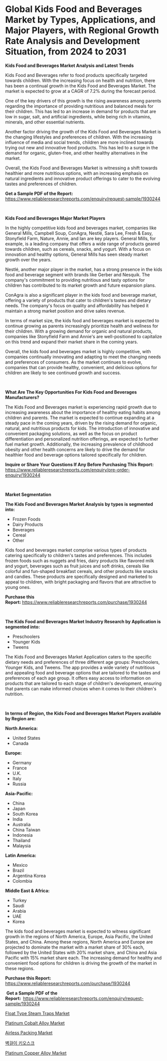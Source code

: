 <p><h1>Global Kids Food and Beverages Market by Types, Applications, and Major Players, with Regional Growth Rate Analysis and Development Situation, from 2024 to 2031</h1></p><p><strong>Kids Food and Beverages Market Analysis and Latest Trends</strong></p>
<p><p>Kids Food and Beverages refer to food products specifically targeted towards children. With the increasing focus on health and nutrition, there has been a continual growth in the Kids Food and Beverages Market. The market is expected to grow at a CAGR of 7.2% during the forecast period. </p><p>One of the key drivers of this growth is the rising awareness among parents regarding the importance of providing nutritious and balanced meals for their children. This has led to an increase in demand for products that are low in sugar, salt, and artificial ingredients, while being rich in vitamins, minerals, and other essential nutrients.</p><p>Another factor driving the growth of the Kids Food and Beverages Market is the changing lifestyles and preferences of children. With the increasing influence of media and social trends, children are more inclined towards trying out new and innovative food products. This has led to a surge in the demand for organic, gluten-free, and other healthy alternatives in the market.</p><p>Overall, the Kids Food and Beverages Market is witnessing a shift towards healthier and more nutritious options, with an increasing emphasis on natural ingredients and innovative product offerings to cater to the evolving tastes and preferences of children.</p></p>
<p><strong>Get a Sample PDF of the Report:&nbsp;</strong> <a href="https://www.reliableresearchreports.com/enquiry/request-sample/1930244">https://www.reliableresearchreports.com/enquiry/request-sample/1930244</a></p>
<p>&nbsp;</p>
<p><strong>Kids Food and Beverages Major Market Players</strong></p>
<p><p>In the highly competitive kids food and beverages market, companies like General Mills, Campbell Soup, ConAgra, Nestlé, Sara Lee, Fresh & Easy, Stonyfield Farm, Nature, Annie, and Ian are key players. General Mills, for example, is a leading company that offers a wide range of products geared towards children, such as cereals, snacks, and yogurt. With a focus on innovation and healthy options, General Mills has seen steady market growth over the years.</p><p>Nestlé, another major player in the market, has a strong presence in the kids food and beverage segment with brands like Gerber and Nesquik. The company's commitment to providing nutritious and tasty options for children has contributed to its market growth and future expansion plans.</p><p>ConAgra is also a significant player in the kids food and beverage market, offering a variety of products that cater to children's tastes and dietary needs. The company's focus on quality and affordability has helped it maintain a strong market position and drive sales revenue.</p><p>In terms of market size, the kids food and beverages market is expected to continue growing as parents increasingly prioritize health and wellness for their children. With a growing demand for organic and natural products, companies like Stonyfield Farm and Annie's are well-positioned to capitalize on this trend and expand their market share in the coming years.</p><p>Overall, the kids food and beverages market is highly competitive, with companies continually innovating and adapting to meet the changing needs and preferences of consumers. As the market continues to evolve, companies that can provide healthy, convenient, and delicious options for children are likely to see continued growth and success.</p></p>
<p>&nbsp;</p>
<p><strong>What Are The Key Opportunities For Kids Food and Beverages Manufacturers?</strong></p>
<p><p>The Kids Food and Beverages market is experiencing rapid growth due to increasing awareness about the importance of healthy eating habits among children and parents. The market is expected to continue expanding at a steady pace in the coming years, driven by the rising demand for organic, natural, and nutritious products for kids. The introduction of innovative and convenient packaging solutions, as well as the focus on product differentiation and personalized nutrition offerings, are expected to further fuel market growth. Additionally, the increasing prevalence of childhood obesity and other health concerns are likely to drive the demand for healthier food and beverage options tailored specifically for children.</p></p>
<p><strong>Inquire or Share Your Questions If Any Before Purchasing This Report:</strong> <a href="https://www.reliableresearchreports.com/enquiry/pre-order-enquiry/1930244">https://www.reliableresearchreports.com/enquiry/pre-order-enquiry/1930244</a></p>
<p>&nbsp;</p>
<p><strong>Market Segmentation</strong></p>
<p><strong>The Kids Food and Beverages Market Analysis by types is segmented into:</strong></p>
<p><ul><li>Frozen Foods</li><li>Dairy Products</li><li>Beverages</li><li>Cereal</li><li>Other</li></ul></p>
<p><p>Kids food and beverages market comprise various types of products catering specifically to children's tastes and preferences. This includes frozen foods such as nuggets and fries, dairy products like flavored milk and yogurt, beverages such as fruit juices and soft drinks, cereals like colorful and fun-shaped breakfast cereals, and other products like snacks and candies. These products are specifically designed and marketed to appeal to children, with bright packaging and flavors that are attractive to young ones.</p></p>
<p><strong>Purchase this Report:&nbsp;</strong><a href="https://www.reliableresearchreports.com/purchase/1930244">https://www.reliableresearchreports.com/purchase/1930244</a></p>
<p>&nbsp;</p>
<p><strong>The Kids Food and Beverages Market Industry Research by Application is segmented into:</strong></p>
<p><ul><li>Preschoolers</li><li>Younger Kids</li><li>Tweens</li></ul></p>
<p><p>The Kids Food and Beverages Market Application caters to the specific dietary needs and preferences of three different age groups: Preschoolers, Younger Kids, and Tweens. The app provides a wide variety of nutritious and appealing food and beverage options that are tailored to the tastes and preferences of each age group. It offers easy access to information on products that are tailored to each stage of children's development, ensuring that parents can make informed choices when it comes to their children's nutrition.</p></p>
<p>&nbsp;</p>
<p><strong>In terms of Region, the Kids Food and Beverages Market Players available by Region are:</strong></p>
<p>
    <p> <strong> North America: </strong>
        <ul>
            <li>United States</li>
            <li>Canada</li>
        </ul>
        </p> 
    <p> <strong> Europe: </strong>
        <ul>
            <li>Germany</li>
            <li>France</li>
            <li>U.K.</li>
            <li>Italy</li>
            <li>Russia</li>
        </ul>
        </p> 
    <p> <strong> Asia-Pacific: </strong>
        <ul>
            <li>China</li>
            <li>Japan</li>
            <li>South Korea</li>
            <li>India</li>
            <li>Australia</li>
            <li>China Taiwan</li>
            <li>Indonesia</li>
            <li>Thailand</li>
            <li>Malaysia</li>
        </ul>
        </p> 
    <p> <strong> Latin America: </strong>
        <ul>
            <li>Mexico</li>
            <li>Brazil</li>
            <li>Argentina Korea</li>
            <li>Colombia</li>
        </ul>
        </p> 
    <p> <strong> Middle East & Africa: </strong>
        <ul>
            <li>Turkey</li>
            <li>Saudi</li>
            <li>Arabia</li>
            <li>UAE</li>
            <li>Korea</li>
        </ul>
    </p>
    </p>
<p><p>The kids food and beverages market is expected to witness significant growth in the regions of North America, Europe, Asia Pacific, the United States, and China. Among these regions, North America and Europe are projected to dominate the market with a market share of 30% each, followed by the United States with 20% market share, and China and Asia Pacific with 15% market share each. The increasing demand for healthy and convenient food options for children is driving the growth of the market in these regions.</p></p>
<p><strong>Purchase this Report: </strong><a href="https://www.reliableresearchreports.com/purchase/1930244">https://www.reliableresearchreports.com/purchase/1930244</a></p>
<p>&nbsp;<strong>Get a Sample PDF of the Report:&nbsp;&nbsp;</strong><a href="https://www.reliableresearchreports.com/enquiry/request-sample/1930244">https://www.reliableresearchreports.com/enquiry/request-sample/1930244</a></p>
<p><strong></strong></p>
<p><p><a href="https://meowing-lemming-dd3.notion.site/Global-Float-Type-Steam-Traps-Market-Size-and-Market-Trends-Insights-and-Projections-from-2024-to-2-97c823376b2942e5aa8791f802d2da85">Float Type Steam Traps Market</a></p><p><a href="https://view.publitas.com/reportprime-1/platinum-cobalt-alloy-market-provides-a-comprehensive-analysis-including-a-macro-overview-of-the-market-as-well-as-micro-details-such-as-market-size-and-competitive-landscape/">Platinum Cobalt Alloy Market</a></p><p><a href="https://shimmer-gardenia-37a.notion.site/Airless-Packing-Market-Research-Report-Unlocks-Analysis-on-the-Market-Financial-Status-Market-Size--0a7414488a82451f916dd0d18d92e4c1">Airless Packing Market</a></p><p><a href="https://medium.com/@c-davies1/%EB%B2%BD%EA%B1%B8%EC%9D%B4-%ED%82%A4%EC%98%A4%EC%8A%A4%ED%81%AC-%EC%8B%9C%EC%9E%A5-%EC%84%B1%EA%B3%B5%EC%A0%81%EC%9D%B8-%EB%B9%84%EC%A6%88%EB%8B%88%EC%8A%A4-%EC%A0%84%EB%9E%B5%EC%9D%98-%ED%95%B5%EC%8B%AC-2031%EB%85%84%EA%B9%8C%EC%A7%80-%EC%98%88%EC%B8%A1-de69cabaa114">벽걸이 키오스크</a></p><p><a href="https://view.publitas.com/reportprime-1/platinum-copper-alloy-market-size-focuses-on-market-dynamics-in-depth-analysis-and-future-projections-of-its-market-forecasted-for-period-from-2024-to-2031/">Platinum Copper Alloy Market</a></p></p>